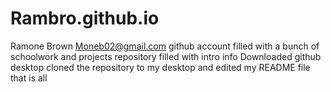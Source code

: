 # Rambro.github.io

Ramone Brown Moneb02@gmail.com
github account filled with a bunch of schoolwork and projects
repository filled with intro info 
Downloaded github desktop cloned the repository to my desktop and edited my README file 
that is all
